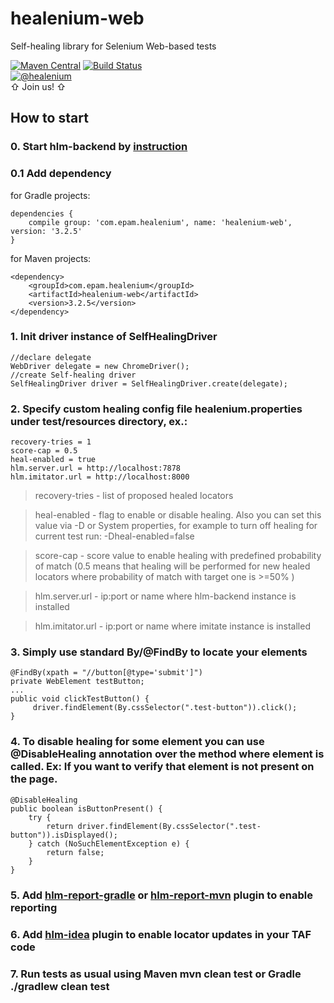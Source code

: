# healenium-web
Self-healing library for Selenium Web-based tests

[![Maven Central](https://img.shields.io/maven-central/v/com.epam.healenium/healenium-web.svg?label=Maven%20Central)](https://search.maven.org/search?q=g:%22com.epam.healenium%22%20AND%20a:%22healenium-web%22)
[![Build Status](https://github.com/healenium/healenium-web/actions/workflows/build.yml/badge.svg?branch=master)](https://github.com/healenium/healenium-web/actions/workflows/build.yml)
</br>
 [![@healenium](https://img.shields.io/badge/Telegram-%40healenium-orange.svg)](https://t.me/healenium)<br />
⇧ Join us! ⇧
## How to start

### 0. Start hlm-backend by [instruction](https://github.com/healenium/healenium-backend)

### 0.1 Add dependency

for Gradle projects:
``` 
dependencies {
    compile group: 'com.epam.healenium', name: 'healenium-web', version: '3.2.5'
}
```

for Maven projects:
``` 
<dependency>
	<groupId>com.epam.healenium</groupId>
	<artifactId>healenium-web</artifactId>
	<version>3.2.5</version>
</dependency>
```
### 1. Init driver instance of SelfHealingDriver
``` 
//declare delegate
WebDriver delegate = new ChromeDriver();
//create Self-healing driver
SelfHealingDriver driver = SelfHealingDriver.create(delegate);
 ```
### 2. Specify custom healing config file healenium.properties under test/resources directory, ex.:
``` 
recovery-tries = 1
score-cap = 0.5
heal-enabled = true
hlm.server.url = http://localhost:7878
hlm.imitator.url = http://localhost:8000
 ```
> recovery-tries - list of proposed healed locators

> heal-enabled - flag to enable or disable healing.
Also you can set this value via -D or System properties, for example to turn off healing for current test run: -Dheal-enabled=false

> score-cap - score value to enable healing with predefined probability of match (0.5 means that healing will be performed for new healed locators where probability of match with target one is >=50% )

> hlm.server.url - ip:port or name where hlm-backend instance is installed

> hlm.imitator.url - ip:port or name where imitate instance is installed

### 3. Simply use standard By/@FindBy to locate your elements
```
@FindBy(xpath = "//button[@type='submit']")
private WebElement testButton;
...
public void clickTestButton() {
     driver.findElement(By.cssSelector(".test-button")).click();
}
```
### 4. To disable healing for some element you can use @DisableHealing annotation over the method where element is called. Ex: If you want to verify that element is not present on the page.
```
@DisableHealing
public boolean isButtonPresent() {
    try {
        return driver.findElement(By.cssSelector(".test-button")).isDisplayed();
    } catch (NoSuchElementException e) {
        return false;
    }
}
```
### 5. Add [hlm-report-gradle](https://github.com/healenium/healenium-report-gradle) or [hlm-report-mvn](https://github.com/healenium/healenium-report-mvn) plugin to enable reporting
### 6. Add [hlm-idea](https://github.com/healenium/healenium-idea) plugin to enable locator updates in your TAF code
### 7. Run tests as usual using Maven mvn clean test or Gradle ./gradlew clean test
